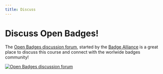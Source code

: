 ```yaml
---
title: Discuss
---
```


# Discuss Open Badges!

The [Open Badges discussion forum](https://groups.google.com/forum/#!forum/openbadges), started by the [Badge Alliance](http://badgealliance.org) is a great place to discuss this course and connect with the worlwide badges community!

<p><a href="https://groups.google.com/forum/#!forum/openbadges"><img src="{{ site.baseurl }}/img/visual-thinkery/articulation-of-an-idea.png" alt="Open Badges discussion forum"></a></p>
